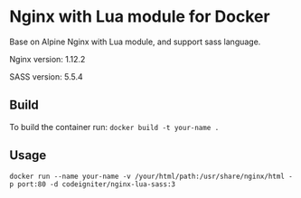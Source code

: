 # Nginx with Lua module for Docker

Base on Alpine Nginx with Lua module, and support sass language.

Nginx version: 1.12.2

SASS version: 5.5.4

## Build

To build the container run: `docker build -t your-name .`

## Usage

`docker run --name your-name -v /your/html/path:/usr/share/nginx/html -p port:80 -d codeigniter/nginx-lua-sass:3`
